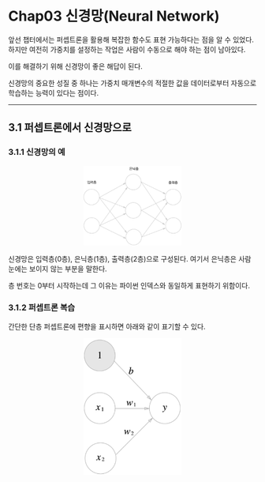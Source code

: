 # Chap03 신경망(Neural Network)

앞선 챕터에서는 퍼셉트론을 활용해 복잡한 함수도 표현 가능하다는 점을 알 수 있었다. 하지만 여전히 가중치를 설정하는 작업은 사람이 수동으로 해야 하는 점이 남아있다.

이를 해결하기 위해 신경망이 좋은 해답이 된다.

신경망의 중요한 성질 중 하나는 가중치 매개변수의 적절한 값을 데이터로부터 자동으로 학습하는 능력이 있다는 점이다.

<hr>

## 3.1 퍼셉트론에서 신경망으로

### 3.1.1 신경망의 예

<center><img src = "./imgs/ch03_Figure_1.PNG" width = "200"></center>


신경망은 입력층(0층), 은닉층(1층), 출력층(2층)으로 구성된다. 여기서 은닉층은 사람 눈에는 보이지 않는 부분을 말한다.

층 번호는 0부터 시작하는데 그 이유는 파이썬 인덱스와 동일하게 표현하기 위함이다.

### 3.1.2 퍼셉트론 복습

간단한 단층 퍼셉트론에 편향을 표시하면 아래와 같이 표기할 수 있다.

<center><img src = "./imgs/ch03_Figure_2.PNG" width = "200"> </center>
